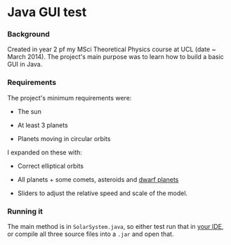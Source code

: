 # Java GUI test

### Background
Created in year 2 pf my MSci Theoretical Physics course at UCL (date ~ March 2014). The project's main purpose was to learn how to build a basic GUI in Java.


### Requirements
The project's minimum requirements were:

* The sun

* At least 3 planets

* Planets moving in circular orbits

I expanded on these with:

* Correct elliptical orbits

* All planets + some comets, asteroids and [dwarf planets](http://i.imgur.com/aAt54Nm.jpg)

* Sliders to adjust the relative speed and scale of the model.

### Running it

The main method is in `SolarSystem.java`, so either test run that in [your IDE](https://eclipse.org/), or compile all three source files into a `.jar` and open that.
